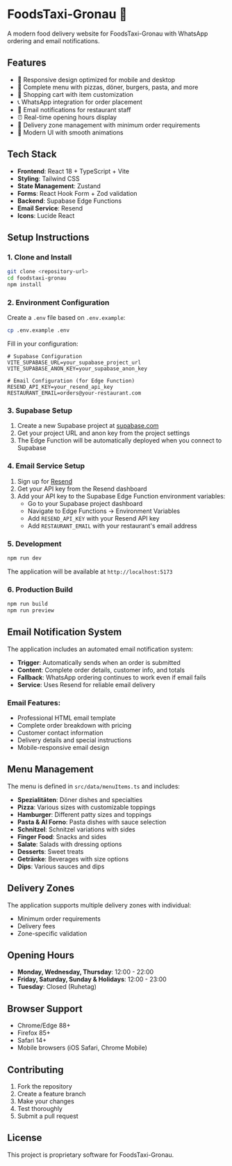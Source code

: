 # FoodsTaxi-Gronau 🚕

A modern food delivery website for FoodsTaxi-Gronau with WhatsApp ordering and email notifications.

## Features

- 📱 Responsive design optimized for mobile and desktop
- 🍕 Complete menu with pizzas, döner, burgers, pasta, and more
- 🛒 Shopping cart with item customization
- 📞 WhatsApp integration for order placement
- 📧 Email notifications for restaurant staff
- ⏰ Real-time opening hours display
- 🚚 Delivery zone management with minimum order requirements
- 🎨 Modern UI with smooth animations

## Tech Stack

- **Frontend**: React 18 + TypeScript + Vite
- **Styling**: Tailwind CSS
- **State Management**: Zustand
- **Forms**: React Hook Form + Zod validation
- **Backend**: Supabase Edge Functions
- **Email Service**: Resend
- **Icons**: Lucide React

## Setup Instructions

### 1. Clone and Install

```bash
git clone <repository-url>
cd foodstaxi-gronau
npm install
```

### 2. Environment Configuration

Create a `.env` file based on `.env.example`:

```bash
cp .env.example .env
```

Fill in your configuration:

```env
# Supabase Configuration
VITE_SUPABASE_URL=your_supabase_project_url
VITE_SUPABASE_ANON_KEY=your_supabase_anon_key

# Email Configuration (for Edge Function)
RESEND_API_KEY=your_resend_api_key
RESTAURANT_EMAIL=orders@your-restaurant.com
```

### 3. Supabase Setup

1. Create a new Supabase project at [supabase.com](https://supabase.com)
2. Get your project URL and anon key from the project settings
3. The Edge Function will be automatically deployed when you connect to Supabase

### 4. Email Service Setup

1. Sign up for [Resend](https://resend.com)
2. Get your API key from the Resend dashboard
3. Add your API key to the Supabase Edge Function environment variables:
   - Go to your Supabase project dashboard
   - Navigate to Edge Functions → Environment Variables
   - Add `RESEND_API_KEY` with your Resend API key
   - Add `RESTAURANT_EMAIL` with your restaurant's email address

### 5. Development

```bash
npm run dev
```

The application will be available at `http://localhost:5173`

### 6. Production Build

```bash
npm run build
npm run preview
```

## Email Notification System

The application includes an automated email notification system:

- **Trigger**: Automatically sends when an order is submitted
- **Content**: Complete order details, customer info, and totals
- **Fallback**: WhatsApp ordering continues to work even if email fails
- **Service**: Uses Resend for reliable email delivery

### Email Features:
- Professional HTML email template
- Complete order breakdown with pricing
- Customer contact information
- Delivery details and special instructions
- Mobile-responsive email design

## Menu Management

The menu is defined in `src/data/menuItems.ts` and includes:

- **Spezialitäten**: Döner dishes and specialties
- **Pizza**: Various sizes with customizable toppings
- **Hamburger**: Different patty sizes and toppings
- **Pasta & Al Forno**: Pasta dishes with sauce selection
- **Schnitzel**: Schnitzel variations with sides
- **Finger Food**: Snacks and sides
- **Salate**: Salads with dressing options
- **Desserts**: Sweet treats
- **Getränke**: Beverages with size options
- **Dips**: Various sauces and dips

## Delivery Zones

The application supports multiple delivery zones with individual:
- Minimum order requirements
- Delivery fees
- Zone-specific validation

## Opening Hours

- **Monday, Wednesday, Thursday**: 12:00 - 22:00
- **Friday, Saturday, Sunday & Holidays**: 12:00 - 23:00
- **Tuesday**: Closed (Ruhetag)

## Browser Support

- Chrome/Edge 88+
- Firefox 85+
- Safari 14+
- Mobile browsers (iOS Safari, Chrome Mobile)

## Contributing

1. Fork the repository
2. Create a feature branch
3. Make your changes
4. Test thoroughly
5. Submit a pull request

## License

This project is proprietary software for FoodsTaxi-Gronau.